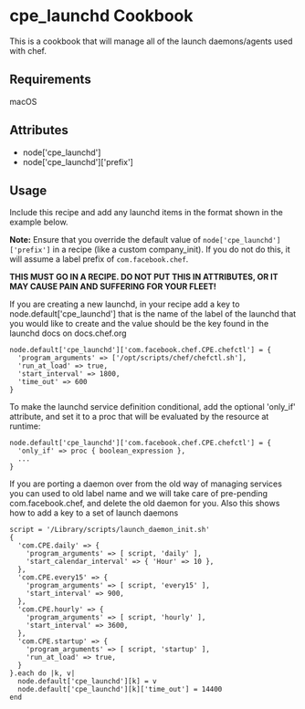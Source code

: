 cpe_launchd Cookbook
====================
This is a cookbook that will manage all of the launch daemons/agents used with
chef.

Requirements
------------
macOS

Attributes
----------
* node['cpe_launchd']
* node['cpe_launchd']['prefix']

Usage
-----
Include this recipe and add any launchd items in the format shown in the
example below.

**Note:** Ensure that you override the default value of `node['cpe_launchd']['prefix']`
in a recipe (like a custom company_init). If you do not do this, it will assume
a label prefix of `com.facebook.chef`.

**THIS MUST GO IN A RECIPE. DO NOT PUT THIS IN ATTRIBUTES, OR IT MAY CAUSE PAIN
AND SUFFERING FOR YOUR FLEET!**

If you are creating a new launchd, in your recipe add a key to
node.default['cpe_launchd'] that is the name of the label of the launchd that
you would like to create and the value should be the key found in the launchd
docs on docs.chef.org

```
node.default['cpe_launchd']['com.facebook.chef.CPE.chefctl'] = {
  'program_arguments' => ['/opt/scripts/chef/chefctl.sh'],
  'run_at_load' => true,
  'start_interval' => 1800,
  'time_out' => 600
}
```

To make the launchd service definition conditional, add the optional 'only_if'
attribute, and set it to a proc that will be evaluated by the resource at
runtime:

```
node.default['cpe_launchd']['com.facebook.chef.CPE.chefctl'] = {
  'only_if' => proc { boolean_expression },
  ...
}
```

If you are porting a daemon over from the old way of managing services you can
used to old label name and we will take care of pre-pending com.facebook.chef,
and delete the old daemon for you. Also this shows how to add a key to a set of
launch daemons

```
script = '/Library/scripts/launch_daemon_init.sh'
{
  'com.CPE.daily' => {
    'program_arguments' => [ script, 'daily' ],
    'start_calendar_interval' => { 'Hour' => 10 },
  },
  'com.CPE.every15' => {
    'program_arguments' => [ script, 'every15' ],
    'start_interval' => 900,
  },
  'com.CPE.hourly' => {
    'program_arguments' => [ script, 'hourly' ],
    'start_interval' => 3600,
  },
  'com.CPE.startup' => {
    'program_arguments' => [ script, 'startup' ],
    'run_at_load' => true,
  }
}.each do |k, v|
  node.default['cpe_launchd'][k] = v
  node.default['cpe_launchd'][k]['time_out'] = 14400
end
```
